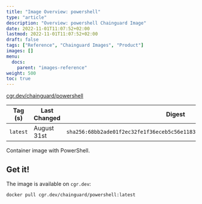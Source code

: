 ```yaml
---
title: "Image Overview: powershell"
type: "article"
description: "Overview: powershell Chainguard Image"
date: 2022-11-01T11:07:52+02:00
lastmod: 2022-11-01T11:07:52+02:00
draft: false
tags: ["Reference", "Chainguard Images", "Product"]
images: []
menu:
  docs:
    parent: "images-reference"
weight: 500
toc: true
---
```


[cgr.dev/chainguard/powershell](https://github.com/chainguard-images/images/tree/main/images/powershell)

| Tag (s)   | Last Changed | Digest                                                                    |
|-----------|--------------|---------------------------------------------------------------------------|
|  `latest` | August 31st  | `sha256:68bb2ade01f2ec32fe1f36eceb5c56e11837ac2bb3501325dada0c654350ff7e` |



Container image with PowerShell.

## Get it!

The image is available on `cgr.dev`:

    docker pull cgr.dev/chainguard/powershell:latest

